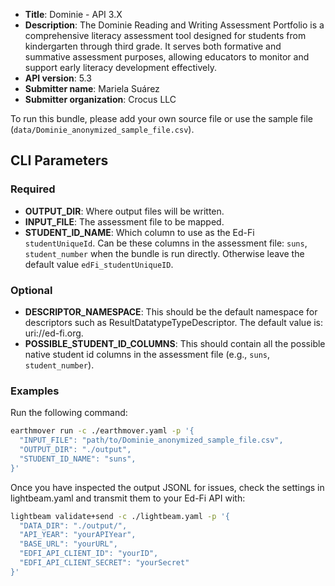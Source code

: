 * **Title**:  Dominie - API 3.X
* **Description**: The Dominie Reading and Writing Assessment Portfolio is a comprehensive literacy assessment tool designed for students from kindergarten through third grade. It serves both formative and summative assessment purposes, allowing educators to monitor and support early literacy development effectively.
* **API version**: 5.3
* **Submitter name**: Mariela Suárez
* **Submitter organization**: Crocus LLC
  
To run this bundle, please add your own source file or use the sample file (<code>data/Dominie_anonymized_sample_file.csv</code>).

## CLI Parameters

### Required
- **OUTPUT_DIR**: Where output files will be written.
- **INPUT_FILE**: The assessment file to be mapped.
- **STUDENT_ID_NAME**: Which column to use as the Ed-Fi `studentUniqueId`. Can be these columns in the assessment file: `suns`, `student_number` when the bundle is run directly. Otherwise leave the default value `edFi_studentUniqueID`. 


### Optional
- **DESCRIPTOR_NAMESPACE**: This should be the default namespace for descriptors such as ResultDatatypeTypeDescriptor. The default value is: uri://ed-fi.org.
- **POSSIBLE_STUDENT_ID_COLUMNS**: This should contain all the possible native student id columns in the assessment file (e.g., `suns`, `student_number`). 


### Examples

Run the following command:
```bash
earthmover run -c ./earthmover.yaml -p '{
  "INPUT_FILE": "path/to/Dominie_anonymized_sample_file.csv",
  "OUTPUT_DIR": "./output",
  "STUDENT_ID_NAME": "suns",
}'
```

Once you have inspected the output JSONL for issues, check the settings in lightbeam.yaml and transmit them to your Ed-Fi API with:

```bash
lightbeam validate+send -c ./lightbeam.yaml -p '{
  "DATA_DIR": "./output/",
  "API_YEAR": "yourAPIYear",
  "BASE_URL": "yourURL",
  "EDFI_API_CLIENT_ID": "yourID",
  "EDFI_API_CLIENT_SECRET": "yourSecret"
}'
```

